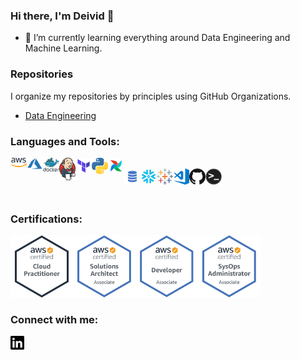 ### Hi there, I'm Deivid 👋

- 🌱 I’m currently learning everything around Data Engineering and Machine Learning.

### Repositories

I organize my repositories by principles using GitHub Organizations.

- [Data Engineering][data-engineering]

### Languages and Tools: 

<img align="left" alt="AWS" width="26px" src="https://raw.githubusercontent.com/deivid-robim/deivid-robim/master/icons/aws.png" />
<img align="left" alt="Azure" width="26px" src="https://raw.githubusercontent.com/deivid-robim/deivid-robim/master/icons/azure.png" />
<img align="left" alt="Terminal" width="26px" src="https://raw.githubusercontent.com/deivid-robim/deivid-robim/master/icons/docker.svg" />
<img align="left" alt="Terminal" width="26px" src="https://raw.githubusercontent.com/deivid-robim/deivid-robim/master/icons/jenkins.png" />
<img align="left" alt="SQL" width="26px" src="https://raw.githubusercontent.com/deivid-robim/deivid-robim/master/icons/terraform.png" />
<img align="left" alt="Python" width="26px" src="https://raw.githubusercontent.com/deivid-robim/deivid-robim/master/icons/python.png" />
<img align="left" alt="Airflow" width="26px" src="https://raw.githubusercontent.com/deivid-robim/deivid-robim/master/icons/apache-airflow.png" />
<br />
<img align="left" alt="SQL" width="26px" src="https://raw.githubusercontent.com/deivid-robim/deivid-robim/master/icons/sql.png" />
<img align="left" alt="Snowflake" width="26px" src="https://raw.githubusercontent.com/deivid-robim/deivid-robim/master/icons/snowflake.png" />
<img align="left" alt="Tableau" width="26px" src="https://raw.githubusercontent.com/deivid-robim/deivid-robim/master/icons/tableau.svg" />
<img align="left" alt="Visual Studio Code" width="26px" src="https://raw.githubusercontent.com/deivid-robim/deivid-robim/master/icons/visual-studio-code.png" />
<img align="left" alt="GitHub" width="26px" src="https://raw.githubusercontent.com/deivid-robim/deivid-robim/master/icons/github.png" />
<img align="left" alt="Terminal" width="26px" src="https://raw.githubusercontent.com/deivid-robim/deivid-robim/master/icons/terminal.png" />

<br /><br />


### Certifications:

[<img align="left" alt="AWS-CloudPractitioner" width="100px" src="https://raw.githubusercontent.com/deivid-robim/deivid-robim/master/certifications/AWS-CloudPractitioner.png" />][AWS-CloudPractitioner]

[<img align="left" alt="AWS-SolArchitect-Associate" width="100px" src="https://raw.githubusercontent.com/deivid-robim/deivid-robim/master/certifications/AWS-SolArchitect-Associate.png" />][AWS-SolArchitect-Associate]

[<img align="left" alt="AWS-Developer-Associate" width="100px" src="https://raw.githubusercontent.com/deivid-robim/deivid-robim/master/certifications/AWS-Developer-Associate.png" />][AWS-Developer-Associate]

[<img align="left" alt="AWS-SysOpAdmin-Associate" width="100px" src="https://raw.githubusercontent.com/deivid-robim/deivid-robim/master/certifications/AWS-SysOpAdmin-Associate.png" />][AWS-SysOpAdmin-Associate]


<br />
<br />
<br />
<br />
<br /><br />

### Connect with me:

[<img align="left" alt="Deivid Robim | LinkedIn" width="22px" src="https://raw.githubusercontent.com/deivid-robim/deivid-robim/master/icons/linkedin.svg" />][linkedin]

[AWS-CloudPractitioner]: https://www.youracclaim.com/badges/a3b04072-7c01-4d94-b6ad-bb4396747283/public_url
[AWS-SolArchitect-Associate]: https://www.youracclaim.com/badges/8c9d1311-ad38-445e-9d14-78908bea12c5/public_url
[AWS-Developer-Associate]: https://www.youracclaim.com/badges/1e54e0b1-6096-4d32-9651-5dcd6a352d6f/public_url
[AWS-SysOpAdmin-Associate]: https://www.youracclaim.com/badges/c3074967-012f-4de0-882a-9dcac8996a47/public_url
[linkedin]: https://www.linkedin.com/in/deivid-robim-200b3330/
[data-engineering]: https://github.com/drobim-data-engineering
[machine-learning]: https://github.com/drobim-machine-learning

